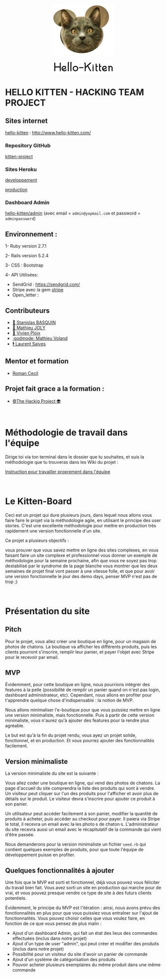 <p align="center">   <img src="app/assets/images/catlogo.png?raw=true" width="200"> </p> <p align="center">   <img src="app/assets/images/hello-kitten.png?raw=true" width="200"> </p>

# HELLO KITTEN - HACKING TEAM PROJECT

## Sites internet
[hello-kitten](http://www.hello-kitten.com/) : http://www.hello-kitten.com/

### Repository GitHub
[kitten-project](https://github.com/the-hacking-team/kitten-project)

### Sites Heroku
[developpement](https://develop-hello-kitten.herokuapp.com)

[production](https://hello-kitten.herokuapp.com)

### Dashboard Admin

[hello-kitten/admin](http://www.hello-kitten.com/admin) (avec email =  `admin@yopmail.com` et password = `adminpassword`)

## Environnement :

1- Ruby version 2.7.1

2- Rails version 5.2.4

3- CSS : Bootstrap

4- API Utilisées:

* SendGrid : https://sendgrid.com/
* Stripe avec la gem [stripe](https://github.com/stripe/stripe-ruby) 
* Open_letter :  

## Contributeurs

- [:bell: Stanislas BASQUIN](https://github.com/StanislasBASQUIN)
- [:mega: Mathieu JOLY](https://github.com/mathieu-superpose)
- [:santa: Vivien Ploix](https://github.com/Vivien-Ploix)
- [:godmode: Mathieu Voland](https://github.com/mvoland)
- [:business_suit_levitating: Laurent Saives](https://github.com/Laurent-Gi)

## Mentor et formation
- [Roman Cecil](https://github.com/Roman-Cecile)

## Projet fait grace a la formation :
- [©The Hackig Project 👽](https://www.thehackingproject.org/)

<br>

# Méthodologie de travail dans l'équipe
Dirige toi via ton terminal dans le dossier que tu souhaites, et suis la méthodologie que tu trouveras dans les Wiki du projet :

[Instruction pour travailler proprement dans l'équipe](https://github.com/the-hacking-team/kitten-project/wiki/Workflow-GitHub)

<br>

# Le Kitten-Board
Ceci est un projet qui dure plusieurs jours, dans lequel nous allons vous faire faire le projet via la méthodologie agile, en utilisant le principe des user stories. C'est une excellente méthodologie pour mettre en production très rapidement une version fonctionnelle d'un site.

Ce projet a plusieurs objectifs :

vous prouver que vous savez mettre en ligne des sites complexes, en vous faisant faire un site complexe et professionnel
vous donner un exemple de méthodologie pour la semaine prochaine, afin que vous ne soyez pas trop destabilisé par le syndrome de la page blanche
vous montrer que les deux semaines de projet final vont passer à une vitesse folle, et que pour avoir une version fonctionnelle le jour des demo days, penser MVP n'est pas de trop ;)

<br>

# Présentation du site
## Pitch
Pour le projet, vous allez créer une boutique en ligne, pour un magasin de photos de chatons. La boutique va afficher les différents produits, puis les clients pourront s'inscrire, remplir leur panier, et payer l'objet avec Stripe pour le recevoir par email.

## MVP
Évidemment, pour cette boutique en ligne, nous pourrions intégrer des features à la pelle (possibilité de remplir un panier quand on n'est pas login, dashboard administrateur, etc). Cependant, nous allons en profiter pour t'apprendre quelque chose d'indispensable : la notion de MVP.

Nous allons minimaliser l'e-boutique pour que vous puissiez mettre en ligne une version minimaliste, mais fonctionnelle. Puis à partir de cette version minimaliste, vous n'aurez qu'à ajouter des features pour la rendre plus agréable.

Le but est qu'à la fin du projet rendu, vous ayez un projet solide, fonctionnel, et en production. Et vous pourrez ajouter des fonctionnalités facilement.

## Version minimaliste
La version minimaliste du site est la suivante :

Vous allez coder une boutique en ligne, qui vend des photos de chatons. La page d'accueil du site comprendra la liste des produits qui sont à vendre. Un visiteur peut cliquer sur l'un des produits pour l'afficher et avoir plus de détails sur le produit. Le visiteur devra s'inscrire pour ajouter ce produit à son panier.

Un utilisateur peut accéder facilement à son panier, modifier la quantité de produits à acheter, puis accéder au checkout pour payer. Il paiera via Stripe le total, il recevra un email avec la·les photo·s de chaton·s. L'administrateur du site recevra aussi un email avec le récapitulatif de la commande qui vient d'être passée.

Nous demanderons pour la version minimaliste un fichier `seed.rb` qui contient quelques exemples de produits, pour que toute l'équipe de développement puisse en profiter.

## Quelques fonctionnalités à ajouter
Une fois que le MVP est sorti et fonctionnel, déjà vous pouvez vous féliciter du travail bien fait. Vous avez sorti un site en production qui marche pour de vrai, et vous pouvez presque vendre ce type de site à des futurs clients potentiels.

Évidemment, le principe du MVP est l'itération : ainsi, nous avons prévu des fonctionnalités en plus pour que vous puissiez vous entraîner sur l'ajout de fonctionnalités. Vous pouvez choisir celles que vous voulez faire, en fonction de ce que vous pensez de plus malin :

- Ajout d'un dashboard Admin, qui fait un état des lieux des commandes effectuées (inclus dans notre projet)
- Ajout d'un type de user "admin", qui peut créer et modifier des produits (inclus dans notre projet)
- Possibilité pour un visiteur du site d'avoir un panier de commande
- Ajout d'un système de catégorisation des produits
- Pouvoir acheter plusieurs exemplaires du même produit dans une même commande